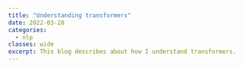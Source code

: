 ```yaml
---
title: "Understanding transformers"
date: 2022-03-28
categories:
  - nlp
classes: wide
excerpt: This blog describes about how I understand transformers.
---
```


